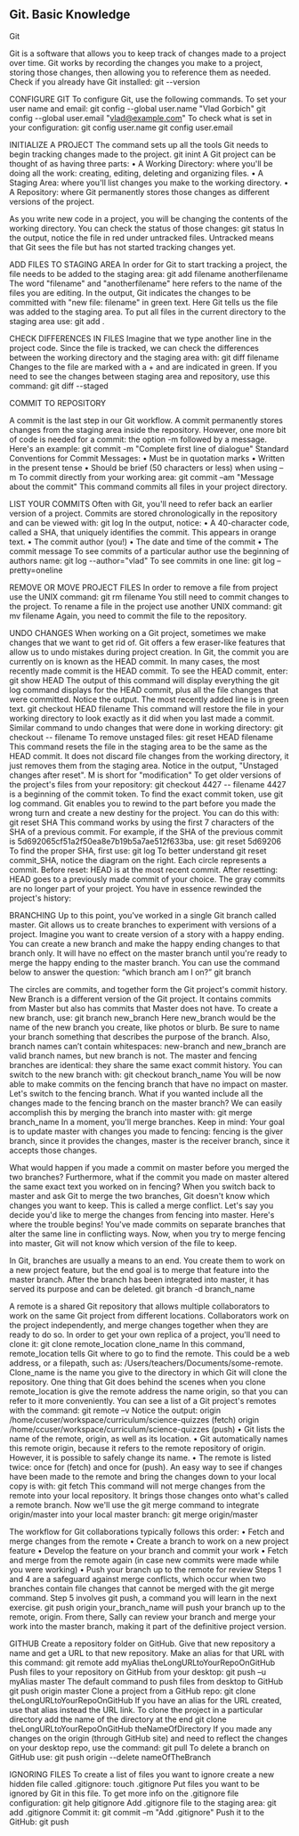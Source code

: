 ## Git. Basic Knowledge
Git

Git is a software that allows you to keep track of changes made to a project over time. Git works by recording the changes you make to a project, storing those changes, then allowing you to reference them as needed. Check if you already have Git installed:
git --version

CONFIGURE GIT
To configure Git, use the following commands. To set your user name and email:
git config --global user.name "Vlad Gorbich" 
git config --global user.email "vlad@example.com"
To check what is set in your configuration:
git config user.name
git config user.email 

INITIALIZE A PROJECT 
The command sets up all the tools Git needs to begin tracking changes made to the project.
git inint
A Git project can be thought of as having three parts:
•	A Working Directory: where you'll be doing all the work: creating, editing, deleting and organizing files.
•	A Staging Area: where you'll list changes you make to the working directory.
•	A Repository: where Git permanently stores those changes as different versions of the project.
 

As you write new code in a project, you will be changing the contents of the working directory. You can check the status of those changes:
git status
In the output, notice the file in red under untracked files. Untracked means that Git sees the file but has not started tracking changes yet. 

ADD FILES TO STAGING AREA
In order for Git to start tracking a project, the file needs to be added to the staging area:
git add filename anotherfilename
The word "filename" and "anotherfilename" here refers to the name of the files you are editing. In the output, Git indicates the changes to be committed with "new file: filename" in green text. Here Git tells us the file was added to the staging area. To put all files in the current directory to the staging area use:
git add .

CHECK DIFFERENCES IN FILES
Imagine that we type another line in the project code. Since the file is tracked, we can check the differences between the working directory and the staging area with:
git diff filename
Changes to the file are marked with a + and are indicated in green.
If you need to see the changes between staging area and repository, use this command:
git diff --staged

COMMIT TO REPOSITORY

A commit is the last step in our Git workflow. A commit permanently stores changes from the staging area inside the repository. However, one more bit of code is needed for a commit: the option -m followed by a message. Here's an example:
git commit -m "Complete first line of dialogue"
Standard Conventions for Commit Messages:
•	Must be in quotation marks
•	Written in the present tense
•	Should be brief (50 characters or less) when using –m
To commit directly from your working area:
git commit –am "Message about the commit"
This command commits all files in your project directory.

LIST YOUR COMMITS
Often with Git, you'll need to refer back an earlier version of a project. Commits are stored chronologically in the repository and can be viewed with:
git log
In the output, notice:
•	A 40-character code, called a SHA, that uniquely identifies the commit. This appears in orange text.
•	The commit author (you!)
•	The date and time of the commit
•	The commit message
To see commits of a particular author use the beginning of authors name:
git log --author="vlad"
To see commits in one line:
git log –pretty=oneline

REMOVE OR MOVE PROJECT FILES
In order to remove a file from project use the UNIX command:
git rm filename
You still need to commit changes to the project.
To rename a file in the project use another UNIX command:
git mv filename
Again, you need to commit the file to the repository.

UNDO CHANGES
When working on a Git project, sometimes we make changes that we want to get rid of. Git offers a few eraser-like features that allow us to undo mistakes during project creation. In Git, the commit you are currently on is known as the HEAD commit. In many cases, the most recently made commit is the HEAD commit. To see the HEAD commit, enter:
git show HEAD
The output of this command will display everything the git log command displays for the HEAD commit, plus all the file changes that were committed. Notice the output. The most recently added line is in green text.
git checkout HEAD filename
This command will restore the file in your working directory to look exactly as it did when you last made a commit. Similar command to undo changes that were done in working directory:
git checkout -- filename
To remove unstaged files:
git reset HEAD filename
This command resets the file in the staging area to be the same as the HEAD commit. It does not discard file changes from the working directory, it just removes them from the staging area. Notice in the output, "Unstaged changes after reset". M is short for "modification"
To get older versions of the project's files from your repository:
git checkout 4427 -- filename
4427 is a beginning of the commit token. To find the exact commit token, use git log command.
Git enables you to rewind to the part before you made the wrong turn and create a new destiny for the project. You can do this with:
git reset SHA
This command works by using the first 7 characters of the SHA of a previous commit. For example, if the SHA of the previous commit is 5d692065cf51a2f50ea8e7b19b5a7ae512f633ba, use:
git reset 5d69206
To find the proper SHA, first use: 
git log
To better understand git reset commit_SHA, notice the diagram on the right. Each circle represents a commit. Before reset: HEAD is at the most recent commit. After resetting: HEAD goes to a previously made commit of your choice. The gray commits are no longer part of your project. You have in essence rewinded the project's history:
 


BRANCHING
Up to this point, you've worked in a single Git branch called master. Git allows us to create branches to experiment with versions of a project. Imagine you want to create version of a story with a happy ending. You can create a new branch and make the happy ending changes to that branch only. It will have no effect on the master branch until you're ready to merge the happy ending to the master branch.
You can use the command below to answer the question: “which branch am I on?”
git branch
 
The circles are commits, and together form the Git project's commit history. New Branch is a different version of the Git project. It contains commits from Master but also has commits that Master does not have.
To create a new branch, use:
git branch new_branch
Here new_branch would be the name of the new branch you create, like photos or blurb. Be sure to name your branch something that describes the purpose of the branch. Also, branch names can’t contain whitespaces: new-branch and new_branch are valid branch names, but new branch is not.
The master and fencing branches are identical: they share the same exact commit history. You can switch to the new branch with:
git checkout branch_name
You will be now able to make commits on the fencing branch that have no impact on master. Let's switch to the fencing branch.
What if you wanted include all the changes made to the fencing branch on the master branch? We can easily accomplish this by merging the branch into master with:
git merge branch_name
In a moment, you'll merge branches. Keep in mind:
Your goal is to update master with changes you made to fencing: fencing is the giver branch, since it provides the changes, master is the receiver branch, since it accepts those changes.

What would happen if you made a commit on master before you merged the two branches? Furthermore, what if the commit you made on master altered the same exact text you worked on in fencing? When you switch back to master and ask Git to merge the two branches, Git doesn't know which changes you want to keep. This is called a merge conflict.
Let's say you decide you'd like to merge the changes from fencing into master. Here's where the trouble begins! You've made commits on separate branches that alter the same line in conflicting ways. Now, when you try to merge fencing into master, Git will not know which version of the file to keep.

In Git, branches are usually a means to an end. You create them to work on a new project feature, but the end goal is to merge that feature into the master branch. After the branch has been integrated into master, it has served its purpose and can be deleted.
git branch -d branch_name

A remote is a shared Git repository that allows multiple collaborators to work on the same Git project from different locations. Collaborators work on the project independently, and merge changes together when they are ready to do so.
In order to get your own replica of a project, you'll need to clone it:
git clone remote_location clone_name
In this command, remote_location tells Git where to go to find the remote. This could be a web address, or a filepath, such as: /Users/teachers/Documents/some-remote. Clone_name is the name you give to the directory in which Git will clone the repository.
One thing that Git does behind the scenes when you clone remote_location is give the remote address the name origin, so that you can refer to it more conveniently.
You can see a list of a Git project's remotes with the command:
git remote –v
Notice the output:
origin    /home/ccuser/workspace/curriculum/science-quizzes (fetch)
origin    /home/ccuser/workspace/curriculum/science-quizzes (push)
•	Git lists the name of the remote, origin, as well as its location.
•	Git automatically names this remote origin, because it refers to the remote repository of origin. However, it is possible to safely change its name.
•	The remote is listed twice: once for (fetch) and once for (push). 
An easy way to see if changes have been made to the remote and bring the changes down to your local copy is with:
git fetch
This command will not merge changes from the remote into your local repository. It brings those changes onto what's called a remote branch.
Now we'll use the git merge command to integrate origin/master into your local master branch:
git merge origin/master

The workflow for Git collaborations typically follows this order:
•	Fetch and merge changes from the remote
•	Create a branch to work on a new project feature
•	Develop the feature on your branch and commit your work
•	Fetch and merge from the remote again (in case new commits were made while you were working)
•	Push your branch up to the remote for review
Steps 1 and 4 are a safeguard against merge conflicts, which occur when two branches contain file changes that cannot be merged with the git merge command. Step 5 involves git push, a command you will learn in the next exercise.
git push origin your_branch_name
will push your branch up to the remote, origin. From there, Sally can review your branch and merge your work into the master branch, making it part of the definitive project version.

GITHUB
Create a repository folder on GitHub. Give that new repository a name and get a URL to that new repository.
Make an alias for that URL with this command:
git remote add myAlias theLongURLtoYourRepoOnGitHub
Push files to your repository on GitHub from your desktop:
git push –u myAlias master
The default command to push files from desktop to GitHub
git push origin master
Clone a project from a GitHub repo:
git clone theLongURLtoYourRepoOnGitHub
If you have an alias for the URL created, use that alias instead the URL link.
To clone the project in a particular directory add the name of the directory at the end
git clone theLongURLtoYourRepoOnGitHub theNameOfDirectory
If you made any changes on the origin (through GitHub site) and need to reflect the changes on your desktop repo, use the command:
git pull
To delete a branch on GitHub use:
git push origin --delete nameOfTheBranch

IGNORING FILES
To create a list of files you want to ignore create a new hidden file called .gitignore:
touch .gitignore
Put files you want to be ignored by Git in this file. To get more info on the .gitignore file configuration:
git help gitignore
Add .gitignore file to the staging area:
git add .gitignore
Commit it:
git commit –m "Add .gitignore"
Push it to the GitHub:
git push
